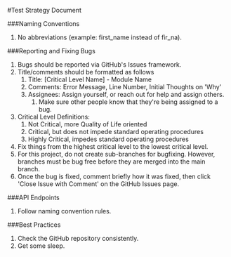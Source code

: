 #Test Strategy Document

###Naming Conventions
1. No abbreviations (example: first_name instead of fir_na).

###Reporting and Fixing Bugs
1. Bugs should be reported via GitHub's Issues framework.
2. Title/comments should be formatted as follows
   1. Title: [Critical Level Name] - Module Name
   2. Comments: Error Message, Line Number, Initial Thoughts on 'Why'
   3. Assignees: Assign yourself, or reach out for help and assign others.
      1. Make sure other people know that they're being assigned to a bug.
3. Critical Level Definitions:
   1. Not Critical, more Quality of Life oriented
   2. Critical, but does not impede standard operating procedures
   3. Highly Critical, impedes standard operating procedures
4. Fix things from the highest critical level to the lowest critical level.
5. For this project, do not create sub-branches for bugfixing. However, branches must be bug free before they are
   merged into the main branch.
6. Once the bug is fixed, comment briefly how it was fixed, then click 'Close Issue with Comment' on the GitHub Issues page. 

###API Endpoints
1. Follow naming convention rules.

###Best Practices
1. Check the GitHub repository consistently.
2. Get some sleep.